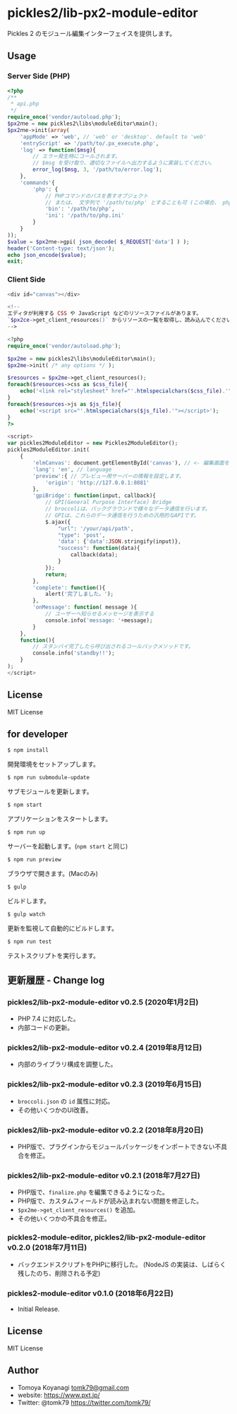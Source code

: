 # pickles2/lib-px2-module-editor

Pickles 2 のモジュール編集インターフェイスを提供します。

## Usage

### Server Side (PHP)

```php
<?php
/**
 * api.php
 */
require_once('vendor/autoload.php');
$px2ｍe = new pickles2\libs\moduleEditor\main();
$px2ｍe->init(array(
	'appMode' => 'web', // 'web' or 'desktop'. default to 'web'
	'entryScript' => '/path/to/.px_execute.php',
	'log' => function($msg){
		// エラー発生時にコールされます。
		// $msg を受け取り、適切なファイルへ出力するように実装してください。
		error_log($msg, 3, '/path/to/error.log');
	},
	'commands'{
		'php': {
			// PHPコマンドのパスを表すオブジェクト
			// または、 文字列で '/path/to/php' とすることも可 (この場合、 php.ini のパスは指定されない)
			'bin': '/path/to/php',
			'ini': '/path/to/php.ini'
		}
	}
));
$value = $px2ｍe->gpi( json_decode( $_REQUEST['data'] ) );
header('Content-type: text/json');
echo json_encode($value);
exit;
```

### Client Side

```php
<div id="canvas"></div>

<!--
エディタが利用する CSS や JavaScript などのリソースファイルがあります。
`$px2ce->get_client_resources()` からリソースの一覧を取得し、読み込んでください。
-->

<?php
require_once('vendor/autoload.php');

$px2me = new pickles2\libs\moduleEditor\main();
$px2me->init( /* any options */ );

$resources = $px2me->get_client_resources();
foreach($resources->css as $css_file){
	echo('<link rel="stylesheet" href="'.htmlspecialchars($css_file).'" />');
}
foreach($resources->js as $js_file){
	echo('<script src="'.htmlspecialchars($js_file).'"></script>');
}
?>

<script>
var pickles2ModuleEditor = new Pickles2ModuleEditor();
pickles2ModuleEditor.init(
	{
		'elmCanvas': document.getElementById('canvas'), // <- 編集画面を描画するための器となる要素
		'lang': 'en', // language
		'preview':{ // プレビュー用サーバーの情報を設定します。
			'origin': 'http://127.0.0.1:8081'
		},
		'gpiBridge': function(input, callback){
			// GPI(General Purpose Interface) Bridge
			// broccoliは、バックグラウンドで様々なデータ通信を行います。
			// GPIは、これらのデータ通信を行うための汎用的なAPIです。
			$.ajax({
				"url": '/your/api/path',
				"type": 'post',
				'data': {'data':JSON.stringify(input)},
				"success": function(data){
					callback(data);
				}
			});
			return;
		},
		'complete': function(){
			alert('完了しました。');
		},
		'onMessage': function( message ){
			// ユーザーへ知らせるメッセージを表示する
			console.info('message: '+message);
		}
	},
	function(){
		// スタンバイ完了したら呼び出されるコールバックメソッドです。
		console.info('standby!!');
	}
);
</script>
```

## License

MIT License

## for developer

```
$ npm install
```
開発環境をセットアップします。

```
$ npm run submodule-update
```
サブモジュールを更新します。

```
$ npm start
```
アプリケーションをスタートします。

```
$ npm run up
```
サーバーを起動します。(`npm start` と同じ)

```
$ npm run preview
```
ブラウザで開きます。(Macのみ)

```
$ gulp
```
ビルドします。

```
$ gulp watch
```
更新を監視して自動的にビルドします。

```
$ npm run test
```
テストスクリプトを実行します。


## 更新履歴 - Change log

### pickles2/lib-px2-module-editor v0.2.5 (2020年1月2日)

- PHP 7.4 に対応した。
- 内部コードの更新。

### pickles2/lib-px2-module-editor v0.2.4 (2019年8月12日)

- 内部のライブラリ構成を調整した。

### pickles2/lib-px2-module-editor v0.2.3 (2019年6月15日)

- `broccoli.json` の `id` 属性に対応。
- その他いくつかのUI改善。

### pickles2/lib-px2-module-editor v0.2.2 (2018年8月20日)

- PHP版で、プラグインからモジュールパッケージをインポートできない不具合を修正。

### pickles2/lib-px2-module-editor v0.2.1 (2018年7月27日)

- PHP版で、`finalize.php` を編集できるようになった。
- PHP版で、カスタムフィールドが読み込まれない問題を修正した。
- `$px2me->get_client_resources()` を追加。
- その他いくつかの不具合を修正。

### pickles2-module-editor, pickles2/lib-px2-module-editor v0.2.0 (2018年7月11日)

- バックエンドスクリプトをPHPに移行した。 (NodeJS の実装は、しばらく残したのち、削除される予定)

### pickles2-module-editor v0.1.0 (2018年6月22日)

- Initial Release.


## License

MIT License


## Author

- Tomoya Koyanagi <tomk79@gmail.com>
- website: <https://www.pxt.jp/>
- Twitter: @tomk79 <https://twitter.com/tomk79/>
